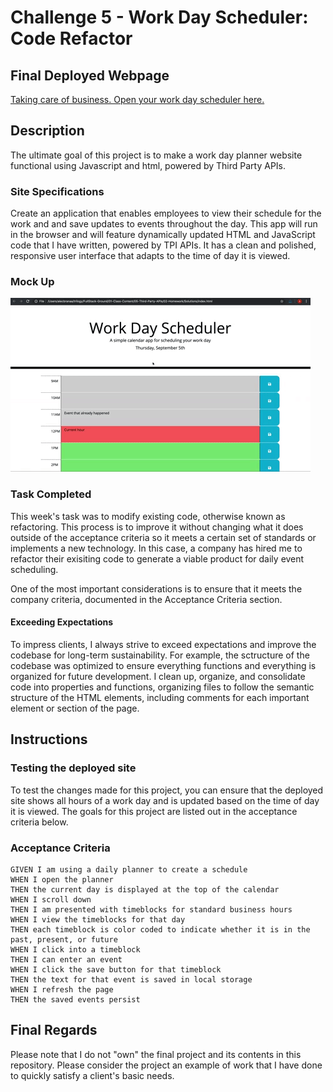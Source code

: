 # Challenge 5 - Work Day Scheduler: Code Refactor

## Final Deployed Webpage

[Taking care of business. Open your work day scheduler here.](https://j03b.github.io/work-day-planner/work-day-scheduler/)

## Description

The ultimate goal of this project is to make a work day planner website functional using Javascript and html, powered by Third Party APIs.

### Site Specifications

Create an application that enables employees to view their schedule for the work and and save updates to events throughout the day. This app will run in the browser and will feature dynamically updated HTML and JavaScript code that I have written, powered by TPI APIs. It has a clean and polished, responsive user interface that adapts to the time of day it is viewed.

### Mock Up

![The Work Day Scheduler displays working hours with locally saved scheduled events.](../Assets/05-third-party-apis-homework-demo.gif)

### Task Completed

This week's task was to modify existing code, otherwise known as refactoring. This process is to improve it without changing what it does outside of the acceptance criteria so it meets a certain set of standards or implements a new technology. In this case, a company has hired me to refactor their exisiting code to generate a viable product for daily event scheduling.

One of the most important considerations is to ensure that it meets the company criteria, documented in the Acceptance Criteria section.

#### Exceeding Expectations

To impress clients, I always strive to exceed expectations and improve the codebase for long-term sustainability. For example, the sctructure of the codebase was optimized to ensure everything functions and everything is organized for future development. I clean up, organize, and consolidate code into properties and functions, organizing files to follow the semantic structure of the HTML elements, including comments for each important element or section of the page.

## Instructions

### Testing the deployed site

To test the changes made for this project, you can ensure that the deployed site shows all hours of a work day and is updated based on the time of day it is viewed. The goals for this project are listed out in the acceptance criteria below. 

### Acceptance Criteria

```
GIVEN I am using a daily planner to create a schedule
WHEN I open the planner
THEN the current day is displayed at the top of the calendar
WHEN I scroll down
THEN I am presented with timeblocks for standard business hours
WHEN I view the timeblocks for that day
THEN each timeblock is color coded to indicate whether it is in the past, present, or future
WHEN I click into a timeblock
THEN I can enter an event
WHEN I click the save button for that timeblock
THEN the text for that event is saved in local storage
WHEN I refresh the page
THEN the saved events persist
```

## Final Regards

Please note that I do not "own" the final project and its contents in this repository. Please consider the project an example of work that I have done to quickly satisfy a client's basic needs. 